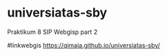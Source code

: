 # universiatas-sby
Praktikum 8 SIP Webgisp part 2

#linkwebgis
https://qimaja.github.io/universiatas-sby/
